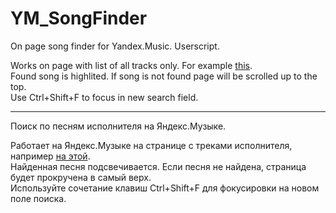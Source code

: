 # YM_SongFinder
On page song finder for Yandex.Music. Userscript.

Works on page with list of all tracks only. For example [this](https://music.yandex.ru/artist/188963/tracks).  
Found song is highlited. If song is not found page will be scrolled up to the top.  
Use Ctrl+Shift+F to focus in new search field.

---
Поиск по песням исполнителя на Яндекс.Музыке.

Работает на Яндекс.Музыке на странице с треками исполнителя, например [на этой](https://music.yandex.ru/artist/188963/tracks).  
Найденная песня подсвечивается. Если песня не найдена, страница будет прокручена в самый верх.  
Используйте сочетание клавиш Ctrl+Shift+F для фокусировки на новом поле поиска.